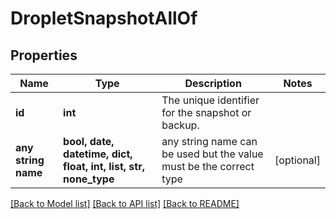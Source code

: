 # DropletSnapshotAllOf


## Properties
Name | Type | Description | Notes
------------ | ------------- | ------------- | -------------
**id** | **int** | The unique identifier for the snapshot or backup. | 
**any string name** | **bool, date, datetime, dict, float, int, list, str, none_type** | any string name can be used but the value must be the correct type | [optional]

[[Back to Model list]](../README.md#documentation-for-models) [[Back to API list]](../README.md#documentation-for-api-endpoints) [[Back to README]](../README.md)


